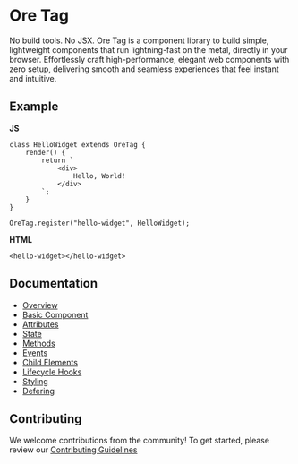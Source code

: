 # Ore Tag

No build tools. No JSX. Ore Tag is a component library to build simple, lightweight components that run lightning-fast on the metal, directly in your browser. Effortlessly craft high-performance, elegant web components with zero setup, delivering smooth and seamless experiences that feel instant and intuitive.

## Example

**JS**

    class HelloWidget extends OreTag {
        render() {
            return `
                <div>
                    Hello, World!
                </div>
            `;
        }
    }
 
    OreTag.register("hello-widget", HelloWidget);

**HTML**

    <hello-widget></hello-widget>

## Documentation

- [Overview](docs/01-overview.md)
- [Basic Component](docs/02-basic-component.md)
- [Attributes](docs/03-attrs.md)
- [State](docs/04-state.md)
- [Methods](docs/05-methods.md)
- [Events](docs/06-events.md)
- [Child Elements](docs/07-child-elements.md)
- [Lifecycle Hooks](docs/08-lifecycle-hooks.md)
- [Styling](docs/09-styling.md)
- [Defering](docs/10-defering.md)

## Contributing

We welcome contributions from the community! To get started, please review our [Contributing Guidelines](https://github.com/ore-code/ore-tag-js/blob/main/CONTRIBUTING.md)
